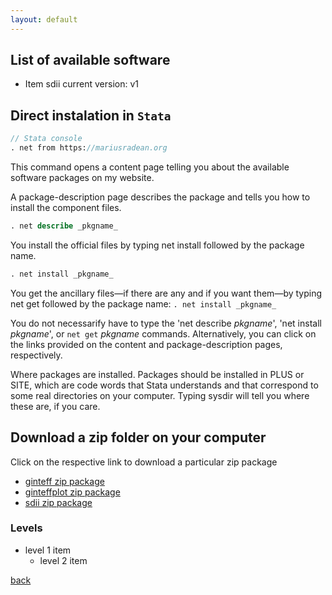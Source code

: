 ```yaml
---
layout: default
---
```


## List of available software

* Item sdii current version: v1

## Direct instalation in ```Stata```

```stata
// Stata console
. net from https://mariusradean.org
```

This command opens a content page telling you about the available software packages on my website. 

A package-description page describes the package and tells you how to install the component files.

```stata
. net describe _pkgname_
```

You install the official files by typing net install followed by the package name.
```stata
. net install _pkgname_
```

You get the ancillary files—if there are any and if you want them—by typing net get followed by the package name: ```. net install _pkgname_```

You do not necessarify have to type the 'net describe _pkgname_', 'net install _pkgname_', or ```net get``` _pkgname_ commands. Alternatively, you can click on the links provided on the content and package-description pages, respectively.

Where packages are installed. Packages should be installed in PLUS or SITE, which are code words that Stata understands and
that correspond to some real directories on your computer. Typing sysdir will tell you where these
are, if you care.


## Download a zip folder on your computer

Click on the respective link to download a particular zip package

* [ginteff zip package][1]
* [ginteffplot zip package][2]
* [sdii zip package][3]

[1]:https://mradean.github.io/minimal//ginteff_program.zip
[2]:https://mradean.github.io/minimal//ginteffplot_program.zip
[3]:https://mradean.github.io/minimal/sdii_program.zip

### Levels

- level 1 item
  - level 2 item

[back](./)
